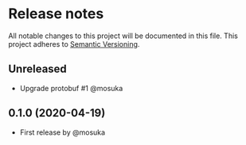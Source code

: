 # Release notes
All notable changes to this project will be documented in this file.
This project adheres to [Semantic Versioning](http://semver.org/).

## Unreleased
- Upgrade protobuf #1 @mosuka

## 0.1.0 (2020-04-19)
- First release by @mosuka
